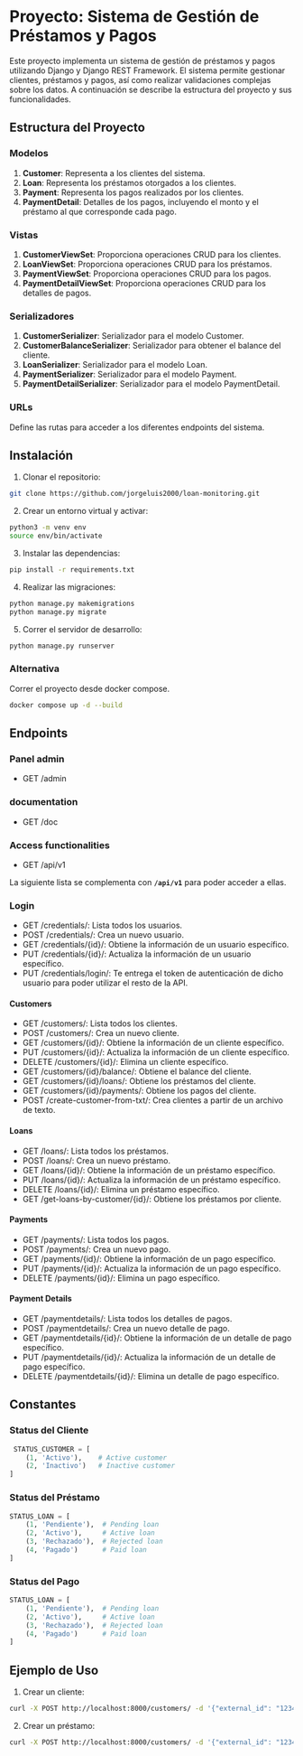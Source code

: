 # Proyecto: Sistema de Gestión de Préstamos y Pagos

Este proyecto implementa un sistema de gestión de préstamos y pagos utilizando Django y Django REST Framework. El sistema permite gestionar clientes, préstamos y pagos, así como realizar validaciones complejas sobre los datos. A continuación se describe la estructura del proyecto y sus funcionalidades.

## Estructura del Proyecto

### Modelos

1. **Customer**: Representa a los clientes del sistema.
2. **Loan**: Representa los préstamos otorgados a los clientes.
3. **Payment**: Representa los pagos realizados por los clientes.
4. **PaymentDetail**: Detalles de los pagos, incluyendo el monto y el préstamo al que corresponde cada pago.

### Vistas

1. **CustomerViewSet**: Proporciona operaciones CRUD para los clientes.
2. **LoanViewSet**: Proporciona operaciones CRUD para los préstamos.
3. **PaymentViewSet**: Proporciona operaciones CRUD para los pagos.
4. **PaymentDetailViewSet**: Proporciona operaciones CRUD para los detalles de pagos.

### Serializadores

1. **CustomerSerializer**: Serializador para el modelo Customer.
2. **CustomerBalanceSerializer**: Serializador para obtener el balance del cliente.
3. **LoanSerializer**: Serializador para el modelo Loan.
4. **PaymentSerializer**: Serializador para el modelo Payment.
5. **PaymentDetailSerializer**: Serializador para el modelo PaymentDetail.

### URLs

Define las rutas para acceder a los diferentes endpoints del sistema.

## Instalación

1. Clonar el repositorio:

```bash
git clone https://github.com/jorgeluis2000/loan-monitoring.git
```

2. Crear un entorno virtual y activar:
```bash
python3 -m venv env
source env/bin/activate
```

3. Instalar las dependencias:

```bash
pip install -r requirements.txt
```

4. Realizar las migraciones:

```bash
python manage.py makemigrations
python manage.py migrate
```

5. Correr el servidor de desarrollo:

```bash
python manage.py runserver
```

### Alternativa

Correr el proyecto desde docker compose.

```bash
docker compose up -d --build
```

## Endpoints

### Panel admin

 - GET /admin

### documentation

 - GET /doc

### Access functionalities

 - GET /api/v1

La siguiente lista se complementa con **`/api/v1`** para poder acceder a ellas.

### Login

 - GET /credentials/: Lista todos los usuarios.
 - POST /credentials/: Crea un nuevo usuario.
 - GET /credentials/{id}/: Obtiene la información de un usuario específico.
 - PUT /credentials/{id}/: Actualiza la información de un usuario específico.
 - PUT /credentials/login/: Te entrega el token de autenticación de dicho usuario para poder utilizar el resto de la API.

#### Customers
 - GET /customers/: Lista todos los clientes.
 - POST /customers/: Crea un nuevo cliente.
 - GET /customers/{id}/: Obtiene la información de un cliente específico.
 - PUT /customers/{id}/: Actualiza la información de un cliente específico.
 - DELETE /customers/{id}/: Elimina un cliente específico.
 - GET /customers/{id}/balance/: Obtiene el balance del cliente.
 - GET /customers/{id}/loans/: Obtiene los préstamos del cliente.
 - GET /customers/{id}/payments/: Obtiene los pagos del cliente.
 - POST /create-customer-from-txt/: Crea clientes a partir de un archivo de texto.
#### Loans
 - GET /loans/: Lista todos los préstamos.
 - POST /loans/: Crea un nuevo préstamo.
 - GET /loans/{id}/: Obtiene la información de un préstamo específico.
 - PUT /loans/{id}/: Actualiza la información de un préstamo específico.
 - DELETE /loans/{id}/: Elimina un préstamo específico.
 - GET /get-loans-by-customer/{id}/: Obtiene los préstamos por cliente.
#### Payments
 - GET /payments/: Lista todos los pagos.
 - POST /payments/: Crea un nuevo pago.
 - GET /payments/{id}/: Obtiene la información de un pago específico.
 - PUT /payments/{id}/: Actualiza la información de un pago específico.
 - DELETE /payments/{id}/: Elimina un pago específico.
#### Payment Details
 - GET /paymentdetails/: Lista todos los detalles de pagos.
 - POST /paymentdetails/: Crea un nuevo detalle de pago.
 - GET /paymentdetails/{id}/: Obtiene la información de un detalle de pago específico.
 - PUT /paymentdetails/{id}/: Actualiza la información de un detalle de pago específico.
 - DELETE /paymentdetails/{id}/: Elimina un detalle de pago específico.

## Constantes

### Status del Cliente

```python
 STATUS_CUSTOMER = [
    (1, 'Activo'),    # Active customer
    (2, 'Inactivo')   # Inactive customer
]
```

### Status del Préstamo

```python
STATUS_LOAN = [
    (1, 'Pendiente'),  # Pending loan
    (2, 'Activo'),     # Active loan
    (3, 'Rechazado'),  # Rejected loan
    (4, 'Pagado')      # Paid loan
]
```

### Status del Pago

```python
STATUS_LOAN = [
    (1, 'Pendiente'),  # Pending loan
    (2, 'Activo'),     # Active loan
    (3, 'Rechazado'),  # Rejected loan
    (4, 'Pagado')      # Paid loan
]
```

## Ejemplo de Uso

1. Crear un cliente:

```bash
curl -X POST http://localhost:8000/customers/ -d '{"external_id": "12345", "score": 750}'
```

2. Crear un préstamo:

```bash
curl -X POST http://localhost:8000/customers/ -d '{"external_id": "12345", "customer_id": "<customer_id>", "maximum_payment_date": "datetime","amount": 100}'
```